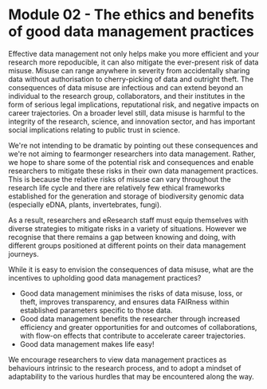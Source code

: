 # Module 02 - The ethics and benefits of good data management practices

Effective data management not only helps make you more efficient and your research more repoducible, it can also mitigate the ever-present risk of data misuse. Misuse can range anywhere in severity from accidentally sharing data without authorisation to cherry-picking of data and outright theft. The consequences of data misuse are infectious and can extend beyond an individual to the research group, collaborators, and their institutes in the form of serious legal implications, reputational risk, and negative impacts on career trajectories. On a broader level still, data misuse is harmful to the integrity of the research, science, and innovation sector, and has important social implications relating to public trust in science.  

We're not intending to be dramatic by pointing out these consequences and we're not aiming to fearmonger researchers into data management. Rather, we hope to share some of the potential risk and consequences and enable researchers to mitigate these risks in their own data management practices. This is because the relative risks of misuse can vary throughout the research life cycle and there are relatively few ethical frameworks established for the generation and storage of biodiversity genomic data (especially eDNA, plants, invertebrates, fungi).  

As a result, researchers and eResearch staff must equip themselves with diverse strategies to mitigate risks in a variety of situations. However we recognise that there remains a gap between knowing and doing, with different groups positioned at different points on their data management journeys. 

While it is easy to envision the consequences of data misuse, what are the incentives to upholding good data management practices?

* Good data management minimises the risks of data misuse, loss, or theft, improves transparency, and ensures data FAIRness within established parameters specific to those data.
* Good data management benefits the researcher through increased efficiency and greater opportunities for and outcomes of collaborations, with flow-on effects that contribute to accelerate career trajectories.  
* Good data management makes life easy!  

We encourage researchers to view data management practices as behaviours intrinsic to the research process, and to adopt a mindset of adaptability to the various hurdles that may be encountered along the way.  
